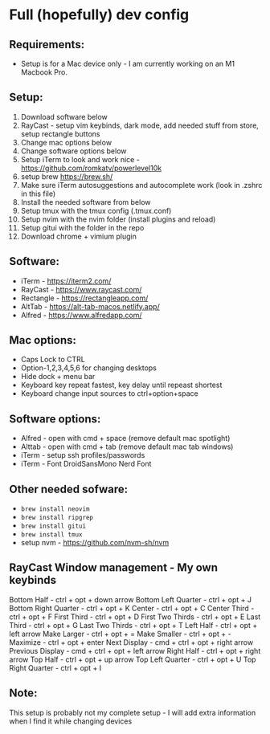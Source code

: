 # Full (hopefully) dev config

## Requirements:

- Setup is for a Mac device only - I am currently working on an M1 Macbook Pro.

## Setup:

1. Download software below
2. RayCast - setup vim keybinds, dark mode, add needed stuff from store, setup rectangle buttons
3. Change mac options below
4. Change software options below
5. Setup iTerm to look and work nice - https://github.com/romkatv/powerlevel10k
6. setup brew https://brew.sh/
7. Make sure iTerm autosuggestions and autocomplete work (look in .zshrc in this file)
8. Install the needed software from below
9. Setup tmux with the tmux config (.tmux.conf)
10. Setup nvim with the nvim folder (install plugins and reload)
11. Setup gitui with the folder in the repo
12. Download chrome + vimium plugin

## Software:

- iTerm - https://iterm2.com/
- RayCast - https://www.raycast.com/
- Rectangle - https://rectangleapp.com/
- AltTab - https://alt-tab-macos.netlify.app/
- Alfred - https://www.alfredapp.com/

## Mac options:

- Caps Lock to CTRL
- Option-1,2,3,4,5,6 for changing desktops
- Hide dock + menu bar
- Keyboard key repeat fastest, key delay until repeast shortest
- Keyboard change input sources to ctrl+option+space

## Software options:

- Alfred - open with cmd + space (remove default mac spotlight)
- Alttab - open with cmd + tab (remove default mac tab windows)
- iTerm - setup ssh profiles/passwords
- iTerm - Font DroidSansMono Nerd Font

## Other needed sofware:

- `brew install neovim`
- `brew install ripgrep`
- `brew install gitui`
- `brew install tmux`
- setup nvm - https://github.com/nvm-sh/nvm

## RayCast Window management - My own keybinds

Bottom Half - ctrl + opt + down arrow
Bottom Left Quarter - ctrl + opt + J
Bottom Right Quarter - ctrl + opt + K
Center - ctrl + opt + C
Center Third - ctrl + opt + F
First Third - ctrl + opt + D
First Two Thirds - ctrl + opt + E
Last Third - ctrl + opt + G
Last Two Thirds - ctrl + opt + T
Left Half - ctrl + opt + left arrow
Make Larger - ctrl + opt + =
Make Smaller - ctrl + opt + -
Maximize - ctrl + opt + enter
Next Display - cmd + ctrl + opt + right arrow
Previous Display - cmd + ctrl + opt + left arrow
Right Half - ctrl + opt + right arrow
Top Half - ctrl + opt + up arrow
Top Left Quarter - ctrl + opt + U
Top Right Quarter - ctrl + opt + I

## Note:

This setup is probably not my complete setup - I will add extra information when I find it while changing devices
